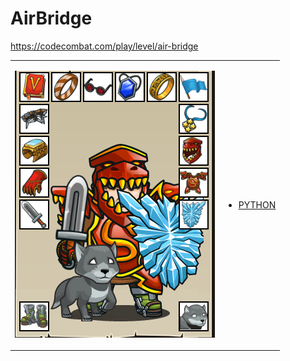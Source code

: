 # AirBridge 

https://codecombat.com/play/level/air-bridge
<table>
<tr>
<td>

![Hero Picture](hero.png?raw=true "Hero Picture")

</td>
<td>
<ul>
<li>

[PYTHON](AirBridge.py)

</li>
</td>
</tr>
<table>